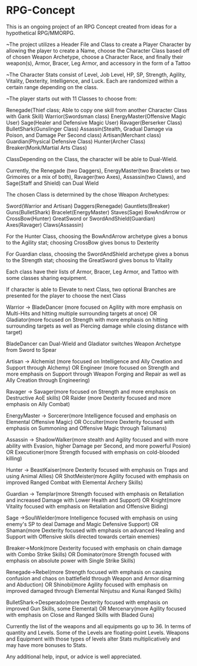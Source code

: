 # RPG-Concept
This is an ongoing project of an RPG Concept created from ideas for a hypothetical RPG/MMORPG. 

~The project utilizes a Header File and Class to create a Player Character by allowing 
the player to create a Name, choose the Character Class based off of chosen Weapon Archetype,
choose a Character Race, and finally their weapon(s), Armor, Bracer, Leg Armor, and accessory in the form of a Tattoo

~The Character Stats consist of Level, Job Level, HP, SP, Strength, Agility, Vitality, Dexterity, Intelligence, and Luck.
Each are randomized within a certain range depending on the class. 

~The player starts out with 11 Classes to choose from:

Renegade(Thief class; Able to copy one skill from another Character Class with Gank Skill)
Warrior(Swordsman class)
EnergyMaster(Offensive Magic User)
Sage(Healer and Defensive Magic User)
Ravager(Berserker Class)
BulletShark(Gunslinger Class)
Assassin(Stealth, Gradual Damage via Poison, and Damage Per Second class)
Artisan(Merchant class)
Guardian(Physical Defensive Class)
Hunter(Archer Class)
Breaker(Monk/Martial Arts Class)

ClassDepending on the Class, the character will be able to Dual-Wield. 

Currently, the Renegade (two Daggers), EnergyMaster(two Bracelets or two Grimoires or a mix of both), 
Ravager(two Axes), Assassin(two Claws), and Sage(Staff and Shield) can Dual Wield

The chosen Class is determined by the chose Weapon Archetypes:

Sword(Warrior and Artisan)
Daggers(Renegade)
Gauntlets(Breaker)
Guns(BulletShark)
Bracelet(EnergyMaster)
Staves(Sage)
BowAndArrow or CrossBow(Hunter)
GreatSword or SwordAndShield(Guardian)
Axes(Ravager)
Claws(Assassin)

For the Hunter Class, choosing the BowAndArrow archetype gives a bonus to the Agility stat; 
choosing CrossBow gives bonus to Dexterity

For Guardian class, choosing the SwordAndShield archetype gives a bonus to the Strength stat;
choosing the GreatSword gives bonus to Vitality

Each class have their lists of Armor, Bracer, Leg Armor, and Tattoo with some classes sharing equipment.

If character is able to Elevate to next Class, two optional Branches are presented for the player to choose the next Class

Warrior -> BladeDancer (more focused on Agility with more emphasis on Multi-Hits and hitting multiple surrounding targets at once) 
OR Gladiator(more focused on Strength with more emphasis on hitting surrounding targets as well as Piercing damage while closing distance with target) 

BladeDancer can Dual-Wield and Gladiator switches Weapon Archetype from Sword to Spear

Artisan -> Alchemist (more focused on Intelligence and Ally Creation and Support through Alchemy) 
OR Engineer (more focused on Strength and more emphasis on Support through Weapon Forging and Repair as well as Ally Creation through Engineering)

Ravager -> Savager(more focused on Strength and more emphasis on Destructive AoE skills) 
OR Raider (more Dexterity focused and more emphasis on Ally Combat)

EnergyMaster -> Sorcerer(more Intelligence focused and emphasis on Elemental Offensive Magic) 
OR Occulter(more Dexterity focused with emphasis on Summoning and Offensive Magic through Talismans)

Assassin -> ShadowWalker(more stealth and Agility focused and with more ability with Evasion, higher Damage per Second, and more powerful Posion)
OR Executioner(more Strength focused with emphasis on cold-blooded killing)

Hunter -> BeastKaiser(more Dexterity focused with emphasis on Traps and using Animal Allies) 
OR ShotMeister(more Agility focused with emphasis on improved Ranged Combat with Elemental Archery Skills)

Guardian -> Templar(more Strength focused with emphasis on Retaliation and increased Damage with Lower Health and Support)
OR Knight(more Vitality focused with emphasis on Retaliation and Offensive Biding)

Sage ->SoulWielder(more Intelligence focused with emphasis on using enemy's SP to deal Damage and Magic Defensive Support)
OR Shaman(more Dexterity focused with emphasis on advanced Healing and Support with Offensive skills directed towards certain enemies)

Breaker->Monk(more Dexterity focused with emphasis on chain damage with Combo Strike Skills)
OR Dominator(more Strength focused with emphasis on absolute power with Single Strike Skills)

Renegade->Rebel(more Strength focused with emphasis on causing confusion and chaos on battlefield through Weapon and Armor disarming and Abduction)
OR Shinobi(more Agility focused with emphasis on improved damaged through Elemental Ninjutsu and Kunai Ranged Skills) 

BulletShark->Desperado(more Dexterity focused with emphasis on improved Gun Skills, some Elemental)
OR Mercenary(more Agility focused with emphasis on Close and Ranged Skills with Bladed Guns)

Currently the list of the weapons and all equipments go up to 36. In terms of quantity and Levels. 
Some of the Levels are floating-point Levels. Weapons and Equipment with those types of levels alter Stats multiplicatively
and may have more bonuses to Stats. 

Any additional help, input, or advice is well appreciated.
